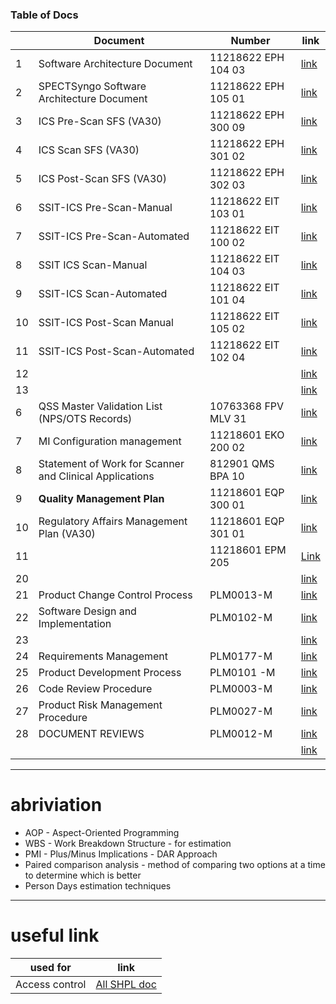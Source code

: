 ### Table of Docs
|  | Document | Number | link |
|--| ---------|--------|------|
|1 | Software Architecture Document | 11218622  EPH 104 03 |  [link](https://healthineersapc-my.sharepoint.com/:b:/g/personal/tanumon_bej_siemens-healthineers_com/ER7T3E4dh5pCmwpBNylk7VoB-_ifWNk4Wb3uNCt6-DW-wA?email=tanumon.bej%40siemens-healthineers.com&e=Q275j8)|
|2 | SPECTSyngo Software Architecture Document| 11218622 EPH 105 01 | [link](https://healthineersapc-my.sharepoint.com/:b:/g/personal/tanumon_bej_siemens-healthineers_com/EcMZMuWYHkZBudSC_nQIbGEB0QWzNxmwK_Z1jUsEuXzqgA?email=tanumon.bej%40siemens-healthineers.com&e=DsrlXr)|
|3 | ICS Pre-Scan SFS (VA30) | 11218622  EPH 300 09  | [link](https://healthineersapc-my.sharepoint.com/:b:/g/personal/tanumon_bej_siemens-healthineers_com/EZTT5z8UIj9EjpYYTRIzAY0BHet4ha4414_iwY7Wg40V5w?email=tanumon.bej%40siemens-healthineers.com&e=umPm6L)|
|4 | ICS Scan SFS (VA30)|  11218622  EPH 301 02  | [link](https://healthineersapc-my.sharepoint.com/:b:/g/personal/tanumon_bej_siemens-healthineers_com/Ede1qEGRyYJHgO1K6sUygUwBXUH1I-_HrB9nxPOgO8aueg?email=tanumon.bej%40siemens-healthineers.com&e=qQusnZ)|
|5 | ICS Post-Scan SFS (VA30)| 11218622  EPH 302 03 | [link](https://healthineersapc-my.sharepoint.com/:b:/g/personal/tanumon_bej_siemens-healthineers_com/EdQLCny1WFhLlxW-oLBqzhABGbsmJyhHuxiKC8V7Sfxo2Q?email=tanumon.bej%40siemens-healthineers.com&e=iQAzm1)|
|6 | SSIT-ICS Pre-Scan-Manual | 11218622 EIT 103 01| [link](https://healthineersapc-my.sharepoint.com/:b:/g/personal/tanumon_bej_siemens-healthineers_com/EXiPBreOqslCqrI_j0wILuEBYIrc0AUUz6JExzOgMDy1YA?email=tanumon.bej%40siemens-healthineers.com&e=v0VXQj)|
|7 | SSIT-ICS Pre-Scan-Automated| 11218622 EIT 100 02 | [link](https://healthineersapc-my.sharepoint.com/:b:/g/personal/tanumon_bej_siemens-healthineers_com/EesB0XvDPVJAvUduzUaUSnwBTFz8zIWVVmsAScrDuDn-KQ?email=tanumon.bej%40siemens-healthineers.com&e=1yr5tr)|
|8 | SSIT ICS Scan-Manual| 11218622 EIT 104 03 | [link](https://healthineersapc-my.sharepoint.com/:b:/g/personal/tanumon_bej_siemens-healthineers_com/ERbf9it4ihtGjGyx0bkNJDMBEMWVS3cej0ly6JqUapjL4g?email=tanumon.bej%40siemens-healthineers.com&e=8xjuAc)|
|9 | SSIT-ICS Scan-Automated| 11218622 EIT 101 04 | [link](https://healthineersapc-my.sharepoint.com/:b:/g/personal/tanumon_bej_siemens-healthineers_com/EXQcw0mTkRRIvOOiVesspmsB5bO82la0KPEknRDcrgkz2Q?email=tanumon.bej%40siemens-healthineers.com&e=l1PHsu)|
|10 |  SSIT-ICS Post-Scan Manual| 11218622 EIT 105 02| [link](https://healthineersapc-my.sharepoint.com/:b:/g/personal/tanumon_bej_siemens-healthineers_com/ETP_La3VDDhIjozBI1mkR9QBSTY3qvJ7q-ZdvQfmsGkFUg?email=tanumon.bej%40siemens-healthineers.com&e=n5Ziky)|
|11 | SSIT-ICS Post-Scan-Automated| 11218622 EIT 102 04| [link](https://healthineersapc-my.sharepoint.com/:b:/g/personal/tanumon_bej_siemens-healthineers_com/Ed9_AiKlz7NDv2ZqyxZd7aMBSisWy1d278juF7I69Gb02A?email=tanumon.bej%40siemens-healthineers.com&e=hjpOx5)|
|12 |  | | [link]()|
|13 | |  | [link]()|
|6| QSS Master Validation List (NPS/OTS Records)| 10763368 FPV MLV 31 | [link](https://healthineersapc-my.sharepoint.com/:b:/g/personal/tanumon_bej_siemens-healthineers_com/Ef4HHVXnkrxImfAwPe9M7vIBaYkoU5Nu-CdgxEaGe0xjRA?email=tanumon.bej%40siemens-healthineers.com&e=mYhbpr)|
|7 | MI Configuration management | 11218601 EKO 200 02 | [link](https://healthineersapc-my.sharepoint.com/:b:/g/personal/tanumon_bej_siemens-healthineers_com/ERKhDfMj3FxGpHGoUWOK2Y8BzVcT7rSGTnUKKgGBYDEOkg?email=tanumon.bej%40siemens-healthineers.com&e=o9yrnP)|
|8| Statement of Work for Scanner and Clinical Applications| 812901 QMS BPA 10| [link](https://healthineersapc-my.sharepoint.com/:b:/g/personal/tanumon_bej_siemens-healthineers_com/EZTtxIk2dlNIt2viDsKKkNIB9i32BFDHML_4bA5Yj6IyXw?email=tanumon.bej%40siemens-healthineers.com&e=3S6NQk)|
| 9| **Quality Management Plan** | 11218601 EQP 300 01| [link](https://healthineersapc-my.sharepoint.com/:b:/g/personal/tanumon_bej_siemens-healthineers_com/EeSEo8OHZ9hHu9G0dGJpZKsBFlsKV19cpDyAwnjjzJyzUw?email=tanumon.bej%40siemens-healthineers.com&e=2dYZhn)|
| 10| Regulatory Affairs Management Plan (VA30)| 11218601 EQP 301 01 | [link](https://healthineersapc-my.sharepoint.com/:b:/g/personal/tanumon_bej_siemens-healthineers_com/Ea6l1iDQN8VHlcLukno48nkBw_h9UBhQUdYCn38mHDH-fA?email=tanumon.bej%40siemens-healthineers.com&e=IoxiCh)|
| 11| | 11218601 EPM 205| [Link]()|
| 20| |  | [link]()|
| 21| Product Change Control Process| PLM0013-M  | [link](https://healthineersapc-my.sharepoint.com/:b:/g/personal/tanumon_bej_siemens-healthineers_com/Eb8syzclziBJn4sg7okZ4ZgBZGfWQk_MZizxxBcZk_bzLg?email=tanumon.bej%40siemens-healthineers.com&e=0SEEiv)|
| 22| Software Design and Implementation | PLM0102-M| [link](https://healthineersapc-my.sharepoint.com/:b:/g/personal/tanumon_bej_siemens-healthineers_com/EaC4GPAVyndJuMPgsrir_d4ByDPAaBHhlZZwILcuH0u4sw?email=tanumon.bej%40siemens-healthineers.com&e=5cRKzj)|
| 23| |  | [link]()|
| 24| Requirements Management| PLM0177-M  | [link](https://healthineersapc-my.sharepoint.com/:b:/g/personal/tanumon_bej_siemens-healthineers_com/EV6s7e5eHF9IkOiTkRlw618Bowq8xth0lrmhJUbLeDjncQ?email=tanumon.bej%40siemens-healthineers.com&e=UIDxSW)|
| 25| Product Development Process| PLM0101 -M| [link](https://healthineersapc-my.sharepoint.com/:b:/g/personal/tanumon_bej_siemens-healthineers_com/EVImC5yxCqdFi7kMaAry5uYB844RCmDZa6Hm97ACooHRkA?email=tanumon.bej%40siemens-healthineers.com&e=d0M0X8)|
| 26| Code Review Procedure| PLM0003-M | [link](https://healthineersapc-my.sharepoint.com/:b:/g/personal/tanumon_bej_siemens-healthineers_com/ETJYpIrUwEhNnxDufdHZ1B0BbwT1zySaX2SiTj8TQiehGQ?e=2d7sTv)|
| 27| Product Risk Management Procedure|  PLM0027-M | [link](https://healthineersapc-my.sharepoint.com/:b:/g/personal/tanumon_bej_siemens-healthineers_com/Ecz7fQdnG-tGrB0Qrzd_9Z8BTxCWvWMlOKwRIN2JH23Dmw?email=tanumon.bej%40siemens-healthineers.com&e=GAQpRG)|
| 28| DOCUMENT REVIEWS|  PLM0012-M| [link](https://healthineersapc-my.sharepoint.com/:b:/g/personal/tanumon_bej_siemens-healthineers_com/EXwYIxW6nDNHmuCzIONz3xgBXE8sul26MQjxzkVP5oGLYA?email=tanumon.bej%40siemens-healthineers.com&e=PWtkW4)|
| | |  | [link]()|

---

# abriviation 
- AOP - Aspect-Oriented Programming
- WBS - Work Breakdown Structure - for estimation 
- PMI - Plus/Minus Implications - DAR Approach
- Paired comparison analysis - method of comparing two options at a time to determine which is better
- Person Days estimation techniques 


---

# useful link 
| used for |link|
|----------|----|
|Access control|[All SHPL doc](https://healthineersnam.sharepoint.com/sites/999-00000977/MI%20Documents/Forms/AllItems.aspx)|



